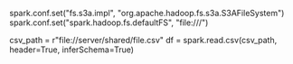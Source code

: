 spark.conf.set("fs.s3a.impl", "org.apache.hadoop.fs.s3a.S3AFileSystem")
spark.conf.set("spark.hadoop.fs.defaultFS", "file:///")

csv_path = r"file://server/shared/file.csv"
df = spark.read.csv(csv_path, header=True, inferSchema=True)